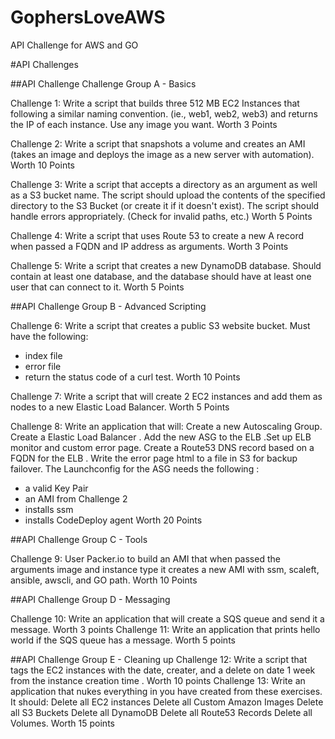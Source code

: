 # GophersLoveAWS
API Challenge for AWS and GO

#API Challenges

##API Challenge Challenge Group A - Basics

Challenge 1: Write a script that builds three 512 MB EC2 Instances that following a similar naming convention. (ie., web1, web2, web3) and returns the IP of each instance. Use any image you want. Worth 3 Points

Challenge 2: Write a script that snapshots a volume and creates an AMI  (takes an image and deploys the image as a new server with automation). Worth 10 Points

Challenge 3: Write a script that accepts a directory as an argument as well as a  S3 bucket name. The script should upload the contents of the specified directory to the S3 Bucket (or create it if it doesn't exist). The script should handle errors appropriately. (Check for invalid paths, etc.) Worth 5 Points

Challenge 4: Write a script that uses Route 53 to create a new A record when passed a FQDN and IP address as arguments. Worth 3 Points

Challenge 5: Write a script that creates a new DynamoDB database. Should contain at least one database, and the database should have at least one user that can connect to it. Worth 5 Points

##API Challenge Group B - Advanced Scripting

Challenge 6: Write a script that creates a public S3 website bucket. Must have the following: 
 * index file
 * error file 
 * return the status code of a curl test. Worth 10 Points

Challenge 7: Write a script that will create 2 EC2 instances and add them as nodes to a new Elastic Load Balancer. Worth 5 Points

Challenge 8: Write an application that will:
Create a new Autoscaling Group. Create a Elastic Load Balancer . Add the new ASG to the ELB .Set up ELB monitor and custom error page. Create a Route53 DNS record based on a FQDN for the ELB . Write the error page html to a file in S3 for backup failover. The Launchconfig for the ASG needs the following :   
* a valid Key Pair
* an AMI from Challenge 2 
* installs ssm
* installs CodeDeploy agent 
Worth 20 Points

##API Challenge Group C - Tools

Challenge 9: User Packer.io to build an AMI that when passed the arguments image and instance type it creates a new AMI with ssm, scaleft, ansible, awscli, and GO path. Worth 10 Points


##API Challenge Group D - Messaging 

Challenge 10: Write an application that will create a SQS queue and send it a message. Worth 3 points
Challenge 11: Write an application that prints hello world if the SQS queue has a message. Worth 5 points


##API Challenge Group E - Cleaning up
Challenge 12: Write a script that tags the EC2 instances with the date, creater, and a delete on date 1 week from the instance creation time . Worth 10 points 
Challenge 13: Write an application that nukes everything in you have created from these exercises. It should:
Delete all EC2 instances
Delete all Custom Amazon Images
Delete all S3 Buckets
Delete all DynamoDB
Delete all Route53 Records
Delete all Volumes.
Worth 15 points
